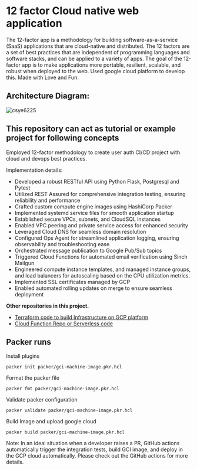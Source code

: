 # 12 factor Cloud native web application
The 12-factor app is a methodology for building software-as-a-service (SaaS) applications that are cloud-native and distributed. The 12 factors are a set of best practices that are independent of programming languages and software stacks, and can be applied to a variety of apps. The goal of the 12-factor app is to make applications more portable, resilient, scalable, and robust when deployed to the web. Used google cloud platform to develop this. Made with Love and Fun.

## Architecture Diagram:
![csye6225](https://github.com/nagavenkateshgavini/webapp/assets/20241067/e04fb7e5-3b10-4112-b42e-f175db47cb4c)



## This repository can act as tutorial or example project for following concepts
Employed 12-factor methodology to create user auth CI/CD project with cloud and devops best practices.

Implementation details:
- Developed a robust RESTful API using Python Flask, Postgresql and Pytest
- Utilized REST Assured for comprehensive integration testing, ensuring reliability and performance
- Crafted custom compute engine images using HashiCorp Packer
- Implemented systemd service files for smooth application startup
- Established secure VPCs, subnets, and CloudSQL instances
- Enabled VPC peering and private service access for enhanced security
- Leveraged Cloud DNS for seamless domain resolution
- Configured Ops Agent for streamlined application logging, ensuring observability and troubleshooting ease
- Orchestrated message publication to Google Pub/Sub topics
- Triggered Cloud Functions for automated email verification using Sinch Mailgun
- Engineered compute instance templates, and managed instance groups, and load balancers for autoscaling based on the CPU utilization metrics.
- Implemented SSL certificates managed by GCP
- Enabled automated rolling updates on merge to ensure seamless deployment

**Other repositories in this project.**
- [Terraform code to build Infrastructure on GCP platform](https://github.com/nagavenkateshgavini/tf-gcp-infra)
- [Cloud Function Repo or Serverless code](https://github.com/nagavenkateshgavini/serverless)


## Packer runs

Install plugins
```commandline
packer init packer/gci-machine-image.pkr.hcl
```

Format the packer file
```commandline
packer fmt packer/gci-machine-image.pkr.hcl
```

Validate packer configuration
```commandline
packer validate packer/gci-machine-image.pkr.hcl
```

Build Image and upload google cloud
```commandline
packer build packer/gci-machine-image.pkr.hcl
```

Note: In an ideal situation when a developer raises a PR, GitHub actions automatically trigger the integration tests, build GCI image, and deploy in the GCP cloud automatically. Please check out the GitHub actions for more details.
